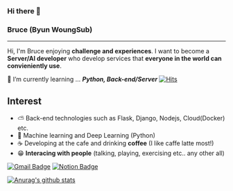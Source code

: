 ### Hi there 👋

### Bruce (Byun WoungSub)
---
Hi, I'm Bruce enjoying **challenge and experiences**.
I want to become a **Server/AI developer** who develop services that **everyone in the world can convieniently use**.


🌱 I’m currently learning ... ***Python, Back-end/Server***
[![Hits](https://hits.seeyoufarm.com/api/count/incr/badge.svg?url=https%3A%2F%2Fgithub.com%2Ficefirebear&count_bg=%233DC8AF&title_bg=%23000000&icon=github.svg&icon_color=%23FFFFFF&title=hits&edge_flat=false)](https://hits.seeyoufarm.com)
## Interest
 - ⛅ Back-end technologies such as Flask, Django, Nodejs, Cloud(Docker)  etc.
 - 🤖 Machine learning and Deep Learning (Python)
 - ☕ Developing at the cafe and drinking **coffee** (I like caffe latte most!)
 - 😁 **Interacing with people** (talking, playing, exercising etc.. any other all)

[![Gmail Badge](https://img.shields.io/badge/Gmail-d14836?style=flat-square&logo=Gmail&logoColor=white&link=mailto:woungsub1234@gmail.com)](mailto:woungsub1234@gmail.com)
[![Notion Badge](https://img.shields.io/badge/Notion-000000?style=flat-square&logo=Notion&logoColor=white&link=https://www.notion.so/Study-1bc3f8c8fa23453b9179b05341dad986)](https://www.notion.so/Study-1bc3f8c8fa23453b9179b05341dad986)

[![Anurag's github stats](https://github-readme-stats.vercel.app/api?username=icefirebear)](https://github.com/anuraghazra/github-readme-stats)
